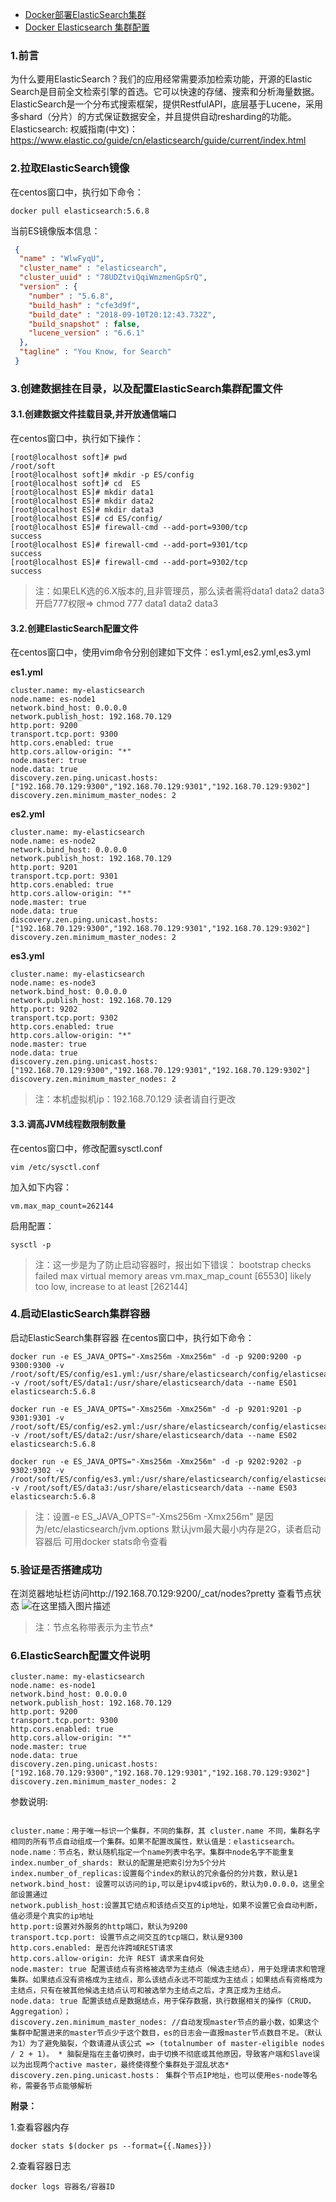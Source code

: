 - [Docker部署ElasticSearch集群](https://www.cnblogs.com/npeng/p/14293416.html)             
- [Docker Elasticsearch 集群配置](https://www.cnblogs.com/yxy-ngu/p/14445776.html)



### 1.前言

为什么要用ElasticSearch？我们的应用经常需要添加检索功能，开源的Elastic  Search是目前全文检索引擎的首选。它可以快速的存储、搜索和分析海量数据。ElasticSearch是一个分布式搜索框架，提供RestfulAPI，底层基于Lucene，采用多shard（分片）的方式保证数据安全，并且提供自动resharding的功能。
 Elasticsearch: 权威指南(中文)：https://www.elastic.co/guide/cn/elasticsearch/guide/current/index.html

### 2.拉取ElasticSearch镜像

在centos窗口中，执行如下命令：

```shell
docker pull elasticsearch:5.6.8
```

当前ES镜像版本信息：

```json
 {
  "name" : "WlwFyqU",
  "cluster_name" : "elasticsearch",
  "cluster_uuid" : "78UDZtviQqiWmzmenGpSrQ",
  "version" : {
    "number" : "5.6.8",
    "build_hash" : "cfe3d9f",
    "build_date" : "2018-09-10T20:12:43.732Z",
    "build_snapshot" : false,
    "lucene_version" : "6.6.1"
  },
  "tagline" : "You Know, for Search"
 }
```

### 3.创建数据挂在目录，以及配置ElasticSearch集群配置文件

#### 3.1.创建数据文件挂载目录,并开放通信端口

在centos窗口中，执行如下操作：

```shell
[root@localhost soft]# pwd
/root/soft
[root@localhost soft]# mkdir -p ES/config
[root@localhost soft]# cd  ES 
[root@localhost ES]# mkdir data1
[root@localhost ES]# mkdir data2
[root@localhost ES]# mkdir data3
[root@localhost ES]# cd ES/config/
[root@localhost ES]# firewall-cmd --add-port=9300/tcp
success
[root@localhost ES]# firewall-cmd --add-port=9301/tcp
success
[root@localhost ES]# firewall-cmd --add-port=9302/tcp
success
```

> 注：如果ELK选的6.X版本的,且非管理员，那么读者需将data1 data2 data3 开启777权限=> chmod 777 data1 data2 data3

#### 3.2.创建ElasticSearch配置文件

在centos窗口中，使用vim命令分别创建如下文件：es1.yml,es2.yml,es3.yml

**es1.yml**

```shell
cluster.name: my-elasticsearch
node.name: es-node1
network.bind_host: 0.0.0.0
network.publish_host: 192.168.70.129
http.port: 9200
transport.tcp.port: 9300
http.cors.enabled: true
http.cors.allow-origin: "*"
node.master: true 
node.data: true  
discovery.zen.ping.unicast.hosts: ["192.168.70.129:9300","192.168.70.129:9301","192.168.70.129:9302"]
discovery.zen.minimum_master_nodes: 2
```

**es2.yml**

```shell
cluster.name: my-elasticsearch
node.name: es-node2
network.bind_host: 0.0.0.0
network.publish_host: 192.168.70.129
http.port: 9201
transport.tcp.port: 9301
http.cors.enabled: true
http.cors.allow-origin: "*"
node.master: true 
node.data: true  
discovery.zen.ping.unicast.hosts: ["192.168.70.129:9300","192.168.70.129:9301","192.168.70.129:9302"]
discovery.zen.minimum_master_nodes: 2
```

**es3.yml**

```shell
cluster.name: my-elasticsearch
node.name: es-node3
network.bind_host: 0.0.0.0
network.publish_host: 192.168.70.129
http.port: 9202
transport.tcp.port: 9302
http.cors.enabled: true
http.cors.allow-origin: "*"
node.master: true 
node.data: true  
discovery.zen.ping.unicast.hosts: ["192.168.70.129:9300","192.168.70.129:9301","192.168.70.129:9302"]
discovery.zen.minimum_master_nodes: 2
```

> 注：本机虚拟机ip：192.168.70.129 读者请自行更改

#### 3.3.调高JVM线程数限制数量

在centos窗口中，修改配置sysctl.conf

```shell
vim /etc/sysctl.conf
```

加入如下内容：

```shell
vm.max_map_count=262144 
```

启用配置：

```shell
sysctl -p
```

> 注：这一步是为了防止启动容器时，报出如下错误：
>  bootstrap checks failed max virtual memory areas vm.max_map_count [65530] likely too low, increase to at least [262144]

### 4.启动ElasticSearch集群容器

启动ElasticSearch集群容器
 在centos窗口中，执行如下命令：

```shell
docker run -e ES_JAVA_OPTS="-Xms256m -Xmx256m" -d -p 9200:9200 -p 9300:9300 -v /root/soft/ES/config/es1.yml:/usr/share/elasticsearch/config/elasticsearch.yml -v /root/soft/ES/data1:/usr/share/elasticsearch/data --name ES01 elasticsearch:5.6.8

docker run -e ES_JAVA_OPTS="-Xms256m -Xmx256m" -d -p 9201:9201 -p 9301:9301 -v /root/soft/ES/config/es2.yml:/usr/share/elasticsearch/config/elasticsearch.yml -v /root/soft/ES/data2:/usr/share/elasticsearch/data --name ES02 elasticsearch:5.6.8

docker run -e ES_JAVA_OPTS="-Xms256m -Xmx256m" -d -p 9202:9202 -p 9302:9302 -v /root/soft/ES/config/es3.yml:/usr/share/elasticsearch/config/elasticsearch.yml -v /root/soft/ES/data3:/usr/share/elasticsearch/data --name ES03 elasticsearch:5.6.8
```

> 注：设置-e ES_JAVA_OPTS="-Xms256m -Xmx256m" 是因为/etc/elasticsearch/jvm.options 默认jvm最大最小内存是2G，读者启动容器后 可用docker stats命令查看

### 5.验证是否搭建成功

在浏览器地址栏访问http://192.168.70.129:9200/_cat/nodes?pretty 查看节点状态
 ![在这里插入图片描述](https://img-blog.csdnimg.cn/20200412150509697.png?x-oss-process=image/watermark,type_ZmFuZ3poZW5naGVpdGk,shadow_10,text_aHR0cHM6Ly9ibG9nLmNzZG4ubmV0L0JydWNlTGl1X2NvZGU=,size_16,color_FFFFFF,t_70)

> 注：节点名称带表示为主节点*

### 6.ElasticSearch配置文件说明

```shell
cluster.name: my-elasticsearch
node.name: es-node1
network.bind_host: 0.0.0.0
network.publish_host: 192.168.70.129
http.port: 9200
transport.tcp.port: 9300
http.cors.enabled: true
http.cors.allow-origin: "*"
node.master: true 
node.data: true  
discovery.zen.ping.unicast.hosts: ["192.168.70.129:9300","192.168.70.129:9301","192.168.70.129:9302"]
discovery.zen.minimum_master_nodes: 2
```

参数说明:

```shell

cluster.name：用于唯一标识一个集群，不同的集群，其 cluster.name 不同，集群名字相同的所有节点自动组成一个集群。如果不配置改属性，默认值是：elasticsearch。
node.name：节点名，默认随机指定一个name列表中名字。集群中node名字不能重复
index.number_of_shards: 默认的配置是把索引分为5个分片
index.number_of_replicas:设置每个index的默认的冗余备份的分片数，默认是1
network.bind_host: 设置可以访问的ip,可以是ipv4或ipv6的，默认为0.0.0.0，这里全部设置通过
network.publish_host:设置其它结点和该结点交互的ip地址，如果不设置它会自动判断，值必须是个真实的ip地址
http.port:设置对外服务的http端口，默认为9200
transport.tcp.port: 设置节点之间交互的tcp端口，默认是9300
http.cors.enabled: 是否允许跨域REST请求
http.cors.allow-origin: 允许 REST 请求来自何处
node.master: true 配置该结点有资格被选举为主结点（候选主结点），用于处理请求和管理集群。如果结点没有资格成为主结点，那么该结点永远不可能成为主结点；如果结点有资格成为主结点，只有在被其他候选主结点认可和被选举为主结点之后，才真正成为主结点。
node.data: true 配置该结点是数据结点，用于保存数据，执行数据相关的操作（CRUD，Aggregation）；
discovery.zen.minimum_master_nodes: //自动发现master节点的最小数，如果这个集群中配置进来的master节点少于这个数目，es的日志会一直报master节点数目不足。（默认为1）为了避免脑裂，个数请遵从该公式 => (totalnumber of master-eligible nodes / 2 + 1)。 * 脑裂是指在主备切换时，由于切换不彻底或其他原因，导致客户端和Slave误以为出现两个active master，最终使得整个集群处于混乱状态*
discovery.zen.ping.unicast.hosts： 集群个节点IP地址，也可以使用es-node等名称，需要各节点能够解析
```

**附录：**

1.查看容器内存

```shell
docker stats $(docker ps --format={{.Names}})
```

2.查看容器日志

```shell
docker logs 容器名/容器ID
```

